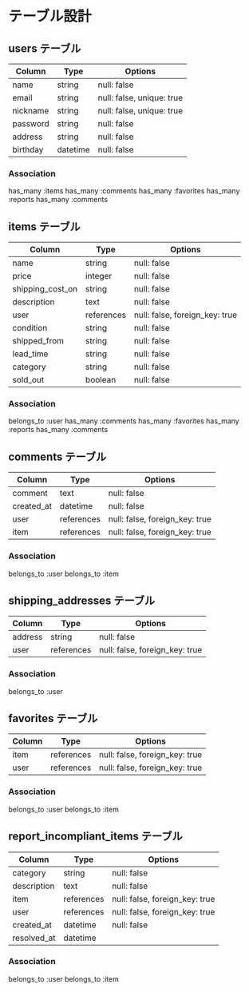 # テーブル設計


## users テーブル

|Column        |Type    |Options                  |
|--------------|--------|-------------------------|
|name          |string  |null: false              |
|email         |string  |null: false, unique: true|
|nickname      |string  |null: false, unique: true|
|password      |string  |null: false              |
|address       |string  |null: false              |
|birthday      |datetime|null: false              |

### Association

has_many :items
has_many :comments
has_many :favorites
has_many :reports
has_many :comments


## items テーブル

|Column           |Type       |Options                       |
|-----------------|-----------|------------------------------|
|name             |string     |null: false                   |
|price            |integer    |null: false                   |
|shipping_cost_on |string     |null: false                   |
|description      |text       |null: false                   |
|user             |references |null: false, foreign_key: true|
|condition        |string     |null: false                   |
|shipped_from     |string     |null: false                   |
|lead_time        |string     |null: false                   |
|category         |string     |null: false                   |
|sold_out         |boolean    |null: false                   |

### Association

belongs_to :user
has_many :comments
has_many :favorites
has_many :reports
has_many :comments


## comments テーブル

|Column           |Type       |Options                       |
|-----------------|-----------|------------------------------|
|comment          |text       |null: false                   |
|created_at       |datetime   |null: false                   |
|user             |references |null: false, foreign_key: true|
|item             |references |null: false, foreign_key: true|


### Association
belongs_to :user
belongs_to :item



## shipping_addresses テーブル
|Column           |Type       |Options                       |
|-----------------|-----------|------------------------------|
|address          |string     |null: false                   |
|user             |references |null: false, foreign_key: true|


### Association
belongs_to :user



## favorites テーブル
|Column           |Type       |Options                       |
|-----------------|-----------|------------------------------|
|item             |references |null: false, foreign_key: true|
|user             |references |null: false, foreign_key: true|


### Association
belongs_to :user
belongs_to :item



## report_incompliant_items テーブル
|Column           |Type       |Options                       |
|-----------------|-----------|------------------------------|
|category         |string     |null: false                   |
|description      |text       |null: false                   |
|item             |references |null: false, foreign_key: true|
|user             |references |null: false, foreign_key: true|
|created_at       |datetime   |null: false                   |
|resolved_at      |datetime   |                              |

### Association
belongs_to :user
belongs_to :item
